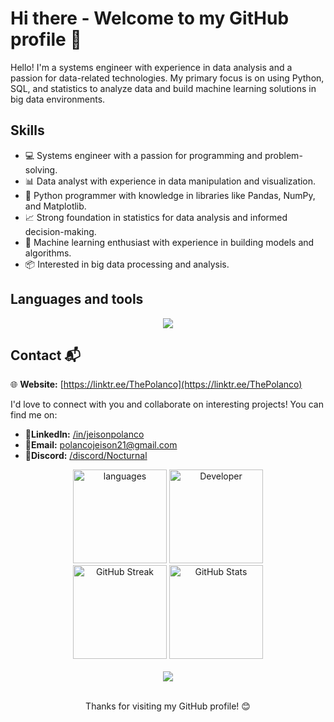 #  Hi there - Welcome to my GitHub profile 👋

Hello! I'm a systems engineer with experience in data analysis and a passion for data-related technologies. My primary focus is on using Python, SQL, and statistics to analyze data and build machine learning solutions in big data environments.

## Skills

- 💻 Systems engineer with a passion for programming and problem-solving.
- 📊 Data analyst with experience in data manipulation and visualization.
- 🐍 Python programmer with knowledge in libraries like Pandas, NumPy, and Matplotlib.
- 📈 Strong foundation in statistics for data analysis and informed decision-making.
- 🤖 Machine learning enthusiast with experience in building models and algorithms.
- 📦 Interested in big data processing and analysis.

## Languages and tools
<p align="center">
  <a href="https://skillicons.dev">
    <img src="https://skillicons.dev/icons?i=py,mysql,html,css,vscode,github,java,cpp,git,mongodb,androidstudio,docker,flask,postgres,flutter" />
  </a>
</p>

## Contact 📬

🌐 **Website:** [https://linktr.ee/ThePolanco](https://linktr.ee/ThePolanco)

I'd love to connect with you and collaborate on interesting projects! You can find me on:

- **👤LinkedIn:** [/in/jeisonpolanco](https://www.linkedin.com/in/jeisonpolanco)
- **📧Email:** polancojeison21@gmail.com 
- **💬Discord:** [/discord/Nocturnal](https://discord.com/users/751519009463205999) 

<div align="center">
  <img src="https://github-readme-stats.vercel.app/api/top-langs?username=ThePolanco&locale=en&hide_title=false&layout=compact&card_width=320&langs_count=5&theme=dracula&hide_border=false&bg_color=000000&title_color=3498db&icon_color=3498db" height="150" alt="languages" />
  <img src="https://media3.giphy.com/media/v1.Y2lkPTc5MGI3NjExZXF4dGJtbzdoa3Iydm93djR1ZGhjM281ZnM1YWtnMTA3Y3RiNWR5YyZlcD12MV9pbnRlcm5hbF9naWZfYnlfaWQmY3Q9Zw/2IudUHdI075HL02Pkk/giphy.gif" height="150" alt="Developer">
  <br>
  <img src="https://github-readme-streak-stats.herokuapp.com/?user=ThePolanco&theme=dracula&hide_border=false&bg_color=000000&title_color=3498db&icon_color=3498db&theme=dark&background=000000" height="150" alt="GitHub Streak" />
  <img src="https://github-readme-stats.vercel.app/api?username=ThePolanco&theme=dracula&hide_border=false&include_all_commits=false&count_private=true&bg_color=000000&title_color=3498db&icon_color=3498db" height="150" alt="GitHub Stats" />
</div>
<br>
<div align="center">
  <img src="https://profile-counter.glitch.me/ThePolanco/count.svg?" class="contador" />
</div>
<br>
<p align="center">Thanks for visiting my GitHub profile! 😊</p>
